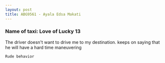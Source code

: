 ```yaml
---
layout: post
title: ABG9561 - Ayala Edsa Makati
---
```


### Name of taxi: Love of Lucky 13

The driver doesn't want to drive me to my destination. keeps on saying that he will have a hard time maneuvering 

```Rude behavior```
